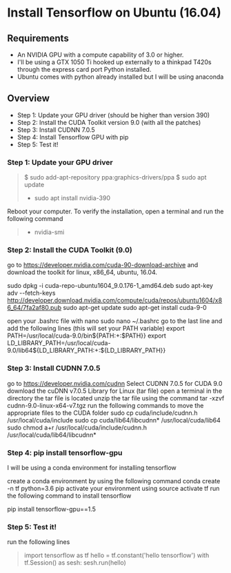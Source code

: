 # Install Tensorflow on Ubuntu (16.04)

## Requirements
- An NVIDIA GPU with a compute capability of 3.0 or higher.
- I'll be using a GTX 1050 Ti hooked up externally to a thinkpad T420s through the express card port Python installed.
- Ubuntu comes with python already installed but I will be using anaconda

## Overview
- Step 1: Update your GPU driver (should be higher than version 390)
- Step 2: Install the CUDA Toolkit version 9.0 (with all the patches)
- Step 3: Install CUDNN 7.0.5
- Step 4: Install Tensorflow GPU with pip
- Step 5: Test it!

### Step 1: Update your GPU driver

> $ sudo add-apt-repository ppa:graphics-drivers/ppa
> $ sudo apt update
> - sudo apt install nvidia-390

Reboot your computer. To verify the installation, open a terminal and run the following command
> - nvidia-smi

### Step 2: Install the CUDA Toolkit (9.0)
go to https://developer.nvidia.com/cuda-90-download-archive and download the toolkit for linux, x86_64, ubuntu, 16.04.

sudo dpkg -i cuda-repo-ubuntu1604_9.0.176-1_amd64.deb 
sudo apt-key adv --fetch-keys http://developer.download.nvidia.com/compute/cuda/repos/ubuntu1604/x86_64/7fa2af80.pub
sudo apt-get update
sudo apt-get install cuda-9-0

open your .bashrc file with nano
sudo nano ~/.bashrc
go to the last line and add the following lines (this will set your PATH variable)
export PATH=/usr/local/cuda-9.0/bin${PATH:+:$PATH}}
export LD_LIBRARY_PATH=/usr/local/cuda-9.0/lib64${LD_LIBRARY_PATH:+:${LD_LIBRARY_PATH}}

### Step 3: Install CUDNN 7.0.5
go to https://developer.nvidia.com/cudnn
Select CUDNN 7.0.5 for CUDA 9.0
download the cuDNN v7.0.5 Library for Linux (tar file)
open a terminal in the directory the tar file is located
unzip the tar file using the command
tar -xzvf cudnn-9.0-linux-x64-v7.tgz
run the following commands to move the appropriate files to the CUDA folder
sudo cp cuda/include/cudnn.h /usr/local/cuda/include
sudo cp cuda/lib64/libcudnn* /usr/local/cuda/lib64
sudo chmod a+r /usr/local/cuda/include/cudnn.h /usr/local/cuda/lib64/libcudnn*

### Step 4: pip install tensorflow-gpu
I will be using a conda environment for installing tensorflow

create a conda environment by using the following command
conda create -n tf python=3.6 pip
activate your environment using
source activate tf
run the following command to install tensorflow

pip install tensorflow-gpu==1.5

### Step 5: Test it!
run the following lines
> import tensorflow as tf
> hello = tf.constant('hello tensorflow')
> with tf.Session() as sesh:
>     sesh.run(hello)
